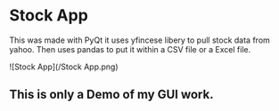# Stock App
This was made with PyQt it uses yfincese libery to pull stock data from yahoo. Then uses pandas to put it within a CSV file or a Excel file. 

![Stock App](/Stock App.png)

## This is only a Demo of my GUI work. 

